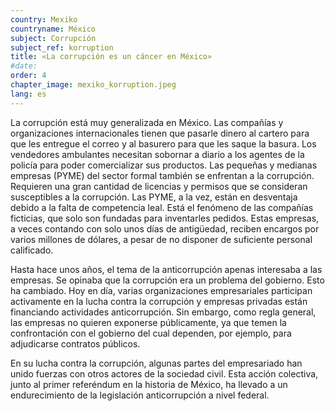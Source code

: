 ```yaml
---
country: Mexiko
countryname: México
subject: Corrupción
subject_ref: korruption
title: «La corrupción es un cáncer en México»
#date:
order: 4
chapter_image: mexiko_korruption.jpeg
lang: es
---
```

<div class="content" markdown="1">
La corrupción está muy generalizada en México. Las compañías y organizaciones internacionales tienen que pasarle dinero al cartero para que les entregue el correo y al basurero para que les saque la basura. Los vendedores ambulantes necesitan sobornar a diario a los agentes de la policía para poder comercializar sus productos. Las pequeñas y medianas empresas (PYME) del sector formal también se enfrentan a la corrupción. Requieren una gran cantidad de licencias y permisos que se consideran susceptibles a la corrupción. Las PYME, a la vez, están en desventaja debido a la falta de competencia leal. Está el fenómeno de las compañías ficticias, que solo son fundadas para inventarles pedidos. Estas empresas, a veces contando con solo unos días de antigüedad, reciben encargos por varios millones de dólares, a pesar de no disponer de suficiente personal calificado.

Hasta hace unos años, el tema de la anticorrupción apenas interesaba a las empresas. Se opinaba que la corrupción era un problema del gobierno. Esto ha cambiado. Hoy en día, varias organizaciones empresariales participan activamente en la lucha contra la corrupción y empresas privadas están financiando actividades anticorrupción. Sin embargo, como regla general, las empresas no quieren exponerse públicamente, ya que temen la confrontación con el gobierno del cual dependen, por ejemplo, para adjudicarse contratos públicos.

En su lucha contra la corrupción, algunas partes del empresariado han unido fuerzas con otros actores de la sociedad civil. Esta acción colectiva, junto al primer referéndum en la historia de México, ha llevado a un endurecimiento de la legislación anticorrupción a nivel federal.
</div>
